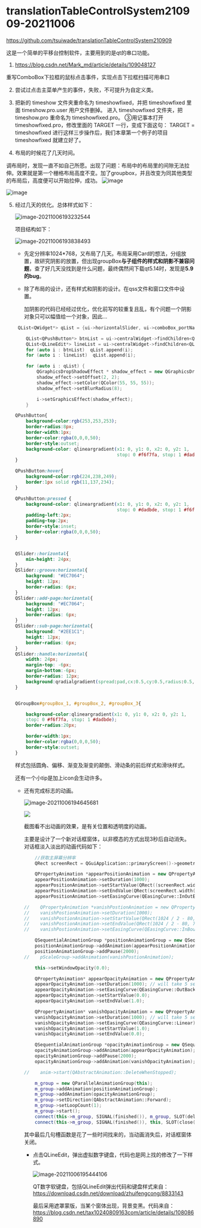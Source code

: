 # translationTableControlSystem210909-20211006



https://github.com/tsuiwade/translationTableControlSystem210909



这是一个简单的平移台控制软件，主要用到的是qt的串口功能。


1. https://blog.csdn.net/Mark_md/article/details/109048127

重写ComboBox下拉框的鼠标点击事件，实现点击下拉框扫描可用串口

2. 尝试过点击主菜单产生的事件，失败，不可提升为自定义类。

3. 把新的 timeshow 文件夹重命名为 timeshowfixed，并把 timeshowfixed 里面 timeshow.pro.user 用户文件删掉。
进入 timeshowfixed 文件夹，把 timeshow.pro 重命名为 timeshowfixed.pro。
③用记事本打开 timeshowfixed.pro，修改里面的 TARGET 一行，变成下面这句：
TARGET = timeshowfixed
进行这样三步操作后，我们本章第一个例子的项目 timeshowfixed 就建立好了。

4. 布局的时候花了几天时间。

  调布局时，发现一直不如自己所愿。出现了问题：布局中的布局里的间隙无法拉伸。效果就是第一个栅格布局高度不变。加了groupbox，并且改变为同其他类型的布局后，高度便可以开始拉伸，成功。
  ![image](https://user-images.githubusercontent.com/78476272/132862407-86f434ff-2748-4944-a236-213f7f98c96d.png)

![image](https://user-images.githubusercontent.com/78476272/132862466-c9d9b781-1851-478a-b0ec-54154e6004ab.png)



5. 经过几天的优化。总体样式如下：

   ![image-20211006193232544](https://gitee.com/tsuiwade/images/raw/master/image-20211006193232544.png)

   项目结构如下：
   
   ![image-20211006193838493](https://gitee.com/tsuiwade/images/raw/master/image-20211006193838493.png)
   
   
   
   - 先定分辨率1024*768，又布局了几天。布局采用Card的想法，分组放置，故研究阴影的放置，但出现groupBox**与子组件的样式和阴影不兼容问题**，查了好几天没找到是什么问题，最终偶然间下载qt5.14时，发现是**5.9的bug**。
   
   - 除了布局的设计，还有样式和阴影的设计。在qss文件和窗口文件中设置。
   
     加阴影的代码已经经过优化，优化前写的较重复且乱，有个问题一个阴影对象只可以幅值给一个对象，因此...
   
   ```c++
    QList<QWidget*> qList = {ui->horizontalSlider, ui->comboBox_portName,  ui->centralWidget}; //
   
       QList<QPushButton*> btnList = ui->centralWidget->findChildren<QPushButton*>();
       QList<QLineEdit*> lineList = ui->centralWidget->findChildren<QLineEdit*>();
       for (auto i : btnList)  qList.append(i);
       for (auto i : lineList)  qList.append(i);
   
       for (auto i : qList) {
           QGraphicsDropShadowEffect * shadow_effect = new QGraphicsDropShadowEffect(this);
           shadow_effect->setOffset(2, 2);
           shadow_effect->setColor(QColor(55, 55, 55));
           shadow_effect->setBlurRadius(8);
   
           i->setGraphicsEffect(shadow_effect);
       }
   ```
   
   ```css
   QPushButton{
       background-color:rgb(253,253,253);
       border-radius:8px;
       border-width:1px;
       border-color:rgba(0,0,0,50);
       border-style:outset;
       background-color: qlineargradient(x1: 0, y1: 0, x2: 0, y2: 1,
                                         stop: 0 #f6f7fa, stop: 1 #dadbde);
   }
   
   QPushButton:hover{
       background-color:rgb(224,238,249);
       border:1px solid rgb(11,137,234);
   }
   
   QPushButton:pressed {
       background-color: qlineargradient(x1: 0, y1: 0, x2: 0, y2: 1,
                                         stop: 0 #dadbde, stop: 1 #f6f7fa);
       padding-left:2px;
       padding-top:2px;
       border-style:inset;
       border-color:rgba(0,0,0,50);
   }
   
   
   QSlider::horizontal{
       min-height: 24px;
   }
   QSlider::groove:horizontal{
       background: "#EC7064";
       height: 12px;
       border-radius: 6px;
   }
   QSlider::add-page:horizontal{
       background: "#EC7064";
       height: 12px;
       border-radius: 6px;
   }
   QSlider::sub-page:horizontal{
       background: "#2EE1C1";
       height: 12px;
       border-radius: 6px;
   }
   QSlider::handle:horizontal{
       width: 24px;
       margin-top: -6px;
       margin-bottom:-6px;
       border-radius: 12px;
       background:qradialgradient(spread:pad,cx:0.5,cy:0.5,radius:0.5,fx:0.5,fy:0.5,stop:0.6 "#FFFFFF",stop:0.8 "#34495E");
   }
   
   
   QGroupBox#groupBox_1, #groupBox_2, #groupBox_3{
   
       background-color:qlineargradient(x1: 0, y1: 0, x2: 0, y2: 1,
       stop: 0 #f6f7fa, stop: 1 #dadbde);
       border-radius:20px;
   
       border-width:1px;
       border-color:rgba(0,0,0,50);
       border-style:outset;
   }
   ```
   
   样式包括圆角、偏移、渐变及渐变的颠倒、滑动条的前后样式和滑块样式。
   
   还有一个小tip是加上icon会生动许多。
   
   - 还有完成标志的动画。
   
     ![image-20211006194645681](https://gitee.com/tsuiwade/images/raw/master/image-20211006194645681.png)
   
     ![](https://gitee.com/tsuiwade/images/raw/master/image-20211006194751940.png)
   
     截图看不出动画的效果，是有关位置和透明度的动画。
   
     主要是设计了一个新对话框窗体，以非模态的方式出现3秒后自动消失。对话框淡入淡出的动画代码如下：
   
     ```c++
         //获取主屏幕分辨率
         QRect screenRect = QGuiApplication::primaryScreen()->geometry();
     
         QPropertyAnimation *appearPositionAnimation = new QPropertyAnimation(this, "geometry");
         appearPositionAnimation->setDuration(1000);
         appearPositionAnimation->setStartValue(QRect((screenRect.width() / 2) - 80, screenRect.height() / 2 - 40, 0, 0));
         appearPositionAnimation->setEndValue(QRect(screenRect.width() / 2 - 80, screenRect.height() / 2, 160, 80));
         appearPositionAnimation->setEasingCurve(QEasingCurve::InOutElastic);
     
     //    QPropertyAnimation *vanishPostionAnimation = new QPropertyAnimation(this, "geometry");
     //    vanishPostionAnimation->setDuration(1000);
     //    vanishPostionAnimation->setStartValue(QRect(1024 / 2 - 80, 768 / 2, 160, 80));
     //    vanishPostionAnimation->setEndValue(QRect(1024 / 2 - 80, 768 / 2 - 40, 0, 0));
     //    vanishPostionAnimation->setEasingCurve(QEasingCurve::InBounce);
     
         QSequentialAnimationGroup *positionAnimationGroup = new QSequentialAnimationGroup(this);
         positionAnimationGroup->addAnimation(appearPositionAnimation);
         positionAnimationGroup->addPause(2000);
     //    pScaleGroup->addAnimation(vanishPostionAnimation);
     
         this->setWindowOpacity(0.0);
     
         QPropertyAnimation* appearOpacityAnimation = new QPropertyAnimation(this, "windowOpacity");
         appearOpacityAnimation->setDuration(1000); // will take 5 seconds
         appearOpacityAnimation->setEasingCurve(QEasingCurve::OutBack); // just demonstration, there are a lot of curves to choose
         appearOpacityAnimation->setStartValue(0.0);
         appearOpacityAnimation->setEndValue(1.0);
     
         QPropertyAnimation* vanishOpacityAnimation = new QPropertyAnimation(this, "windowOpacity");
         vanishOpacityAnimation->setDuration(1000); // will take 5 seconds
         vanishOpacityAnimation->setEasingCurve(QEasingCurve::Linear); // just demonstration, there are a lot of curves to choose
         vanishOpacityAnimation->setStartValue(1.0);
         vanishOpacityAnimation->setEndValue(0.0);
     
         QSequentialAnimationGroup *opacityAnimationGroup = new QSequentialAnimationGroup(this);
         opacityAnimationGroup->addAnimation(appearOpacityAnimation);
         opacityAnimationGroup->addPause(2000);
         opacityAnimationGroup->addAnimation(vanishOpacityAnimation);
     
     //    anim->start(QAbstractAnimation::DeleteWhenStopped);
     
         m_group = new QParallelAnimationGroup(this);
         m_group->addAnimation(positionAnimationGroup);
         m_group->addAnimation(opacityAnimationGroup);
         m_group->setDirection(QAbstractAnimation::Forward);
         m_group->setLoopCount(1);
         m_group->start();
         connect(this->m_group, SIGNAL(finished()), m_group, SLOT(deleteLater()), Qt::UniqueConnection);
         connect(this->m_group, SIGNAL(finished()), this, SLOT(close()));
     ```
   
     其中最后几句槽函数是花了一些时间找来的，当动画消失后，对话框窗体关闭。
   
     - 点击QLineEdit，弹出虚拟数字键盘，代码也是网上找的修改了一下样式。
   
       ![image-20211006195444106](https://gitee.com/tsuiwade/images/raw/master/image-20211006195444106.png)
   
       QT数字软键盘，包括QLineEdit弹出代码和键盘样式来自：https://download.csdn.net/download/zhuifengcong/8833143
   
       最后采用遮罩蒙版，当某个窗体出现，背景变黑。代码来自：https://blog.csdn.net/tax10240809163com/article/details/108086890

